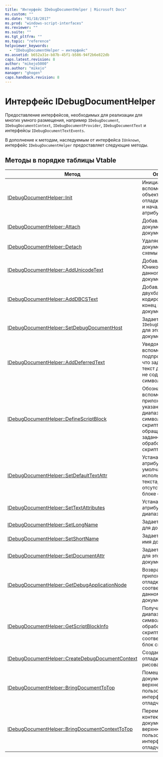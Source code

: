 ```yaml
---
title: "Интерфейс IDebugDocumentHelper | Microsoft Docs"
ms.custom: ""
ms.date: "01/18/2017"
ms.prod: "windows-script-interfaces"
ms.reviewer: ""
ms.suite: ""
ms.tgt_pltfrm: ""
ms.topic: "reference"
helpviewer_keywords: 
  - "IDebugDocumentHelper — интерфейс"
ms.assetid: b652a31e-b87b-45f1-b586-94f2b6e822db
caps.latest.revision: 8
author: "mikejo5000"
ms.author: "mikejo"
manager: "ghogen"
caps.handback.revision: 8
---
```

# Интерфейс IDebugDocumentHelper
Предоставление интерфейсов, необходимых для реализации для многих умного размещения, например `IDebugDocument`, `IDebugDocumentContext`, `IDebugDocumentProvider`, `IDebugDocumentText` и интерфейсы `IDebugDocumentTextEvents`.  
  
 В дополнение к методам, наследуемым от интерфейса `IUnknown`, интерфейс `IDebugDocumentHelper` предоставляет следующие методы.  
  
## Методы в порядке таблицы Vtable  
  
|Метод|Описание|  
|-----------|--------------|  
|[IDebugDocumentHelper::Init](../../winscript/reference/idebugdocumenthelper-init.md)|Инициализирует вспомогательный объект документа отладку с именем и начальными атрибутами.|  
|[IDebugDocumentHelper::Attach](../../winscript/reference/idebugdocumenthelper-attach.md)|Добавляет этот документ в схеме документа.|  
|[IDebugDocumentHelper::Detach](../../winscript/reference/idebugdocumenthelper-detach.md)|Удаляет данный документ из схемы документа.|  
|[IDebugDocumentHelper::AddUnicodeText](../../winscript/reference/idebugdocumenthelper-addunicodetext.md)|Добавляет строку Юникода к концу данного документа.|  
|[IDebugDocumentHelper::AddDBCSText](../../winscript/reference/idebugdocumenthelper-adddbcstext.md)|Добавляет строки двухбайтовой кодировки dbcs в конец этого документа.|  
|[IDebugDocumentHelper::SetDebugDocumentHost](../../winscript/reference/idebugdocumenthelper-setdebugdocumenthost.md)|Задает `IDebugDocumentHost` для этого документа.|  
|[IDebugDocumentHelper::AddDeferredText](../../winscript/reference/idebugdocumenthelper-adddeferredtext.md)|Уведомляет вспомогательная подпрограмма, что заданный текст доступно, но не содержатся символы.|  
|[IDebugDocumentHelper::DefineScriptBlock](../../winscript/reference/idebugdocumenthelper-definescriptblock.md)|Обозначает к вспомогательному приложению, что указанный диапазон символов блок скрипта обращанный заданное обработчиком скрипта.|  
|[IDebugDocumentHelper::SetDefaultTextAttr](../../winscript/reference/idebugdocumenthelper-setdefaulttextattr.md)|Устанавливает атрибуты по умолчанию, используемый для текста, отсутствующее в блоке скрипта.|  
|[IDebugDocumentHelper::SetTextAttributes](../../winscript/reference/idebugdocumenthelper-settextattributes.md)|Устанавливает атрибуты по диапазону текста.|  
|[IDebugDocumentHelper::SetLongName](../../winscript/reference/idebugdocumenthelper-setlongname.md)|Задает полное имя для документа.|  
|[IDebugDocumentHelper::SetShortName](../../winscript/reference/idebugdocumenthelper-setshortname.md)|Задает короткое имя документа.|  
|[IDebugDocumentHelper::SetDocumentAttr](../../winscript/reference/idebugdocumenthelper-setdocumentattr.md)|Задает атрибуты для этого документа.|  
|[IDebugDocumentHelper::GetDebugApplicationNode](../../winscript/reference/idebugdocumenthelper-getdebugapplicationnode.md)|Возвращает узел приложения отладки, соответствующий данному документу.|  
|[IDebugDocumentHelper::GetScriptBlockInfo](../../winscript/reference/idebugdocumenthelper-getscriptblockinfo.md)|Получает диапазон символов и обработчика скрипта, соответствующий блок скрипта.|  
|[IDebugDocumentHelper::CreateDebugDocumentContext](../../winscript/reference/idebugdocumenthelper-createdebugdocumentcontext.md)|Создает новую отладка контекст рисования.|  
|[IDebugDocumentHelper::BringDocumentToTop](../../winscript/reference/idebugdocumenthelper-bringdocumenttotop.md)|Помещает данный документ в верхней части пользовательского интерфейса отладчика.|  
|[IDebugDocumentHelper::BringDocumentContextToTop](../../winscript/reference/idebugdocumenthelper-bringdocumentcontexttotop.md)|Перемещение контекст этого документа в верхнюю часть пользовательского интерфейса отладчика.|